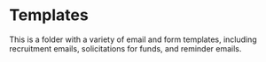 # Templates
This is a folder with a variety of email and form templates, including recruitment emails, solicitations for funds, and reminder emails.
